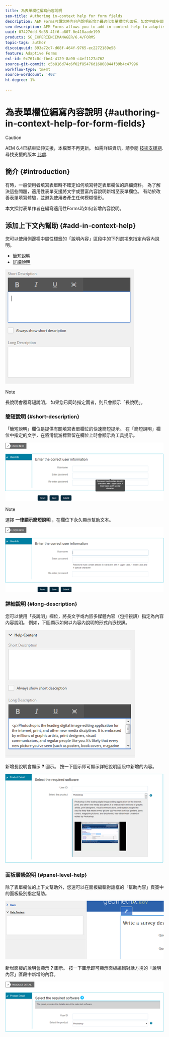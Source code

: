 ```yaml
---
title: 為表單欄位編寫內容說明
seo-title: Authoring in-context help for form fields
description: AEM Forms可讓您將內容內說明新增至最適化表單欄位和面板，如文字或多媒體，包括影片。
seo-description: AEM Forms allows you to add in-context help to adaptive form fields and panels, as text or rich media, including videos.
uuid: 07427ddd-9d35-41f6-a807-0e418aade199
products: SG_EXPERIENCEMANAGER/6.4/FORMS
topic-tags: author
discoiquuid: 893a72c7-d68f-464f-9765-ec2272189e58
feature: Adaptive Forms
exl-id: 0c761c0c-fbe4-4129-8a90-c4ef1127a762
source-git-commit: c5b816d74c6f02f85476d16868844f39b4c47996
workflow-type: tm+mt
source-wordcount: '402'
ht-degree: 1%

---
```


# 為表單欄位編寫內容說明 {#authoring-in-context-help-for-form-fields}

>[!CAUTION]
>
>AEM 6.4已結束延伸支援，本檔案不再更新。 如需詳細資訊，請參閱 [技術支援期](https://helpx.adobe.com//tw/support/programs/eol-matrix.html). 尋找支援的版本 [此處](https://experienceleague.adobe.com/docs/).

## 簡介 {#introduction}

有時，一般使用者填寫表單時不確定如何填寫特定表單欄位的詳細資料。 為了解決這些問題，適用性表單支援將文字或豐富內容說明新增至表單欄位。 有助於改善表單填寫體驗，並避免使用者產生任何模糊情形。

本文探討表單作者在編寫適用性Forms時如何新增內容說明。

## 添加上下文內幫助 {#add-in-context-help}

您可以使用側邊欄中屬性標籤的「說明內容」區段中的下列選項來指定內容內說明。

* [簡短說明](/help/forms/using/authoring-in-field-help.md#p-short-description-p)
* [詳細說明](/help/forms/using/authoring-in-field-help.md#p-long-description-p)

![表單欄位的內容內容說明](assets/descriptions.png)

>[!NOTE]
>
>長說明會覆寫短說明。 如果您已同時指定兩者，則只會顯示「長說明」。

### 簡短說明 {#short-description}

「簡短說明」欄位是提供有關填寫表單欄位的快速簡短提示。 在「簡短說明」欄位中指定的文字，在將滑鼠游標暫留在欄位上時會顯示為工具提示。

![為表單欄位新增內容內說明的簡短說明](assets/tooltip.png)

>[!NOTE]
>
>選擇 **一律顯示簡短說明** ，在欄位下永久顯示幫助文本。

![欄位下的永久短內容幫助](assets/short1.png)

### 詳細說明 {#long-description}

您可以使用「長說明」欄位，將長文字或內嵌多媒體內容（包括視訊）指定為內容內容說明。 例如，下圖顯示如何以內容內說明的形式內嵌視訊。

![將多媒體新增為表單欄位的內容內容說明](assets/long-descriptions.png)

新增長說明會顯示 **?** 圖示。 按一下圖示即可顯示詳細說明區段中新增的內容。

![多媒體內容內容說明範例](assets/photoshop.png)

### 面板層級說明 {#panel-level-help}

除了表單欄位的上下文幫助外，您還可以在面板編輯對話框的「幫助內容」頁簽中的面板級別指定幫助。

![為表單面板新增內容內容說明](assets/panel-level-help.png)

新增面板的說明會顯示 **?** 圖示。 按一下圖示即可顯示面板編輯對話方塊的「說明內容」區段中新增的內容。

![表單面板層級的內容內文說明範例](assets/photoshop-1.png)
